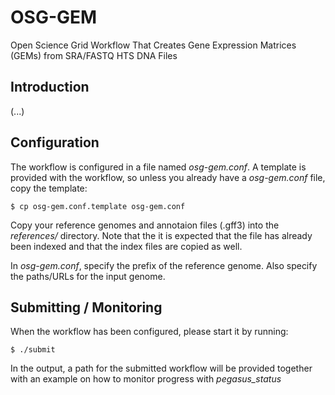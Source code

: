 # OSG-GEM
Open Science Grid Workflow That Creates Gene Expression Matrices (GEMs) from SRA/FASTQ HTS DNA Files 

## Introduction

(...)

## Configuration

The workflow is configured in a file named _osg-gem.conf_. A template is provided with the
workflow, so unless you already have a _osg-gem.conf_ file, copy the template:

    $ cp osg-gem.conf.template osg-gem.conf

Copy your reference genomes and annotaion files (.gff3) into the _references/_ directory.
Note that the it is expected that the file has already been indexed and that the index
files are copied as well.

In _osg-gem.conf_, specify the prefix of the reference genome. Also specify the paths/URLs
for the input genome.

## Submitting / Monitoring

When the workflow has been configured, please start it by running:

    $ ./submit

In the output, a path for the submitted workflow will be provided together with an example
on how to monitor progress with _pegasus\_status_


